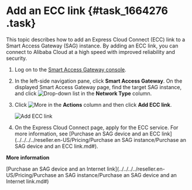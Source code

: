 # Add an ECC link {#task_1664276 .task}

This topic describes how to add an Express Cloud Connect \(ECC\) link to a Smart Access Gateway \(SAG\) instance. By adding an ECC link, you can connect to Alibaba Cloud at a high speed with improved reliability and security.

1.  Log on to the [Smart Access Gateway console](https://smartag.console.aliyun.com).
2.  In the left-side navigation pane, click **Smart Access Gateway**. On the displayed Smart Access Gateway page, find the target SAG instance, and click ![Drop-down list](http://static-aliyun-doc.oss-cn-hangzhou.aliyuncs.com/assets/img/817218/156871042350982_en-US.png) in the **Network Type** column.
3.  Click ![More](http://static-aliyun-doc.oss-cn-hangzhou.aliyuncs.com/assets/img/817045/156871042350940_en-US.png) in the **Actions** column and then click **Add ECC link**. 

    ![Add ECC link](images/55239_en-US.png)

4.  On the Express Cloud Connect page, apply for the ECC service. For more information, see [Purchase an SAG device and an ECC link](../../../../reseller.en-US/Pricing/Purchase an SAG instance/Purchase an SAG device and an ECC link.md#).

**More information**  


[Purchase an SAG device and an Internet link](../../../../reseller.en-US/Pricing/Purchase an SAG instance/Purchase an SAG device and an Internet link.md#)

